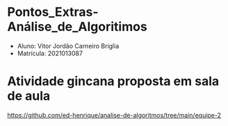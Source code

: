 # Pontos_Extras-Análise_de_Algoritimos
* Aluno: Vitor Jordão Carneiro Briglia
* Matrícula: 2021013087

# Atividade gincana proposta em sala de aula
https://github.com/ed-henrique/analise-de-algoritmos/tree/main/equipe-2
